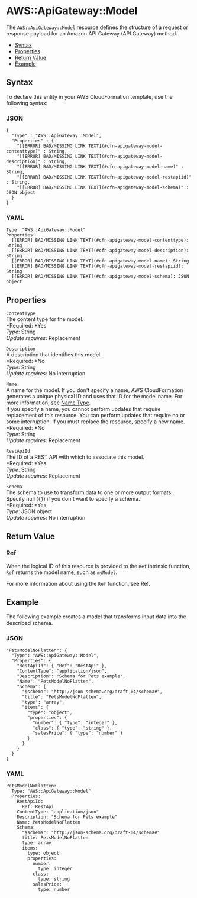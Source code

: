# AWS::ApiGateway::Model<a name="aws-resource-apigateway-model"></a>

The `AWS::ApiGateway::Model` resource defines the structure of a request or response payload for an Amazon API Gateway \(API Gateway\) method\.


+ [Syntax](#aws-resource-apigateway-model-syntax)
+ [Properties](#aws-resource-apigateway-model-props)
+ [Return Value](#aws-resource-apigateway-model-return-value)
+ [Example](#aws-resource-apigateway-model-example)

## Syntax<a name="aws-resource-apigateway-model-syntax"></a>

To declare this entity in your AWS CloudFormation template, use the following syntax:

### JSON<a name="aws-resource-apigateway-model-syntax.json"></a>

```
{
  "Type" : "AWS::ApiGateway::Model",
  "Properties" : {
    "[[ERROR] BAD/MISSING LINK TEXT](#cfn-apigateway-model-contenttype)" : String,
    "[[ERROR] BAD/MISSING LINK TEXT](#cfn-apigateway-model-description)" : String,
    "[[ERROR] BAD/MISSING LINK TEXT](#cfn-apigateway-model-name)" : String,
    "[[ERROR] BAD/MISSING LINK TEXT](#cfn-apigateway-model-restapiid)" : String,
    "[[ERROR] BAD/MISSING LINK TEXT](#cfn-apigateway-model-schema)" : JSON object
  }
}
```

### YAML<a name="aws-resource-apigateway-model-syntax.yaml"></a>

```
Type: "AWS::ApiGateway::Model"
Properties:
  [[ERROR] BAD/MISSING LINK TEXT](#cfn-apigateway-model-contenttype): String
  [[ERROR] BAD/MISSING LINK TEXT](#cfn-apigateway-model-description): String
  [[ERROR] BAD/MISSING LINK TEXT](#cfn-apigateway-model-name): String
  [[ERROR] BAD/MISSING LINK TEXT](#cfn-apigateway-model-restapiid): String
  [[ERROR] BAD/MISSING LINK TEXT](#cfn-apigateway-model-schema): JSON object
```

## Properties<a name="aws-resource-apigateway-model-props"></a>

`ContentType`  
The content type for the model\.  
*Required: *Yes  
*Type*: String  
*Update requires*: Replacement

`Description`  
A description that identifies this model\.  
*Required: *No  
*Type*: String  
*Update requires*: No interruption

`Name`  
A name for the model\. If you don't specify a name, AWS CloudFormation generates a unique physical ID and uses that ID for the model name\. For more information, see [Name Type](aws-properties-name.md)\.  
If you specify a name, you cannot perform updates that require replacement of this resource\. You can perform updates that require no or some interruption\. If you must replace the resource, specify a new name\.
*Required: *No  
*Type*: String  
*Update requires*: Replacement

`RestApiId`  
The ID of a REST API with which to associate this model\.  
*Required: *Yes  
*Type*: String  
*Update requires*: Replacement

`Schema`  
The schema to use to transform data to one or more output formats\. Specify null \(`{}`\) if you don't want to specify a schema\.  
*Required: *Yes  
*Type*: JSON object  
*Update requires*: No interruption

## Return Value<a name="aws-resource-apigateway-model-return-value"></a>

### Ref<a name="aws-resource-apigateway-model-ref"></a>

When the logical ID of this resource is provided to the `Ref` intrinsic function, `Ref` returns the model name, such as `myModel`\.

For more information about using the `Ref` function, see Ref\.

## Example<a name="aws-resource-apigateway-model-example"></a>

The following example creates a model that transforms input data into the described schema\.

### JSON<a name="aws-resource-apigateway-model-example.json"></a>

```
"PetsModelNoFlatten": {
  "Type": "AWS::ApiGateway::Model",
  "Properties": {
    "RestApiId": { "Ref": "RestApi" },
    "ContentType": "application/json",
    "Description": "Schema for Pets example",
    "Name": "PetsModelNoFlatten",
    "Schema": {
      "$schema": "http://json-schema.org/draft-04/schema#",
      "title": "PetsModelNoFlatten",
      "type": "array",
      "items": {
        "type": "object",
        "properties": {
          "number": { "type": "integer" },
          "class": { "type": "string" },
          "salesPrice": { "type": "number" }
        }
      }
    }
  }
}
```

### YAML<a name="aws-resource-apigateway-model-example.yaml"></a>

```
PetsModelNoFlatten: 
  Type: "AWS::ApiGateway::Model"
  Properties: 
    RestApiId: 
      Ref: RestApi
    ContentType: "application/json"
    Description: "Schema for Pets example"
    Name: PetsModelNoFlatten
    Schema: 
      "$schema": "http://json-schema.org/draft-04/schema#" 
      title: PetsModelNoFlatten
      type: array
      items: 
        type: object
        properties: 
          number: 
            type: integer
          class: 
            type: string
          salesPrice: 
            type: number
```